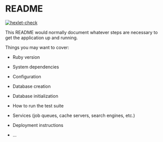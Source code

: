 # README
[![hexlet-check](https://github.com/stap780/rails-project-64/actions/workflows/hexlet-check.yml/badge.svg)](https://github.com/stap780/rails-project-64/actions/workflows/hexlet-check.yml)

This README would normally document whatever steps are necessary to get the
application up and running.

Things you may want to cover:

* Ruby version

* System dependencies

* Configuration

* Database creation

* Database initialization

* How to run the test suite

* Services (job queues, cache servers, search engines, etc.)

* Deployment instructions

* ...
